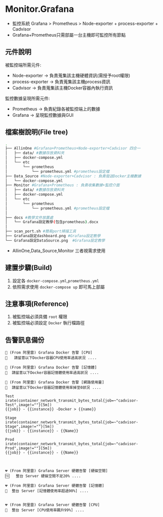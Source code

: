 
# Monitor.Grafana
* 監控系統 Grafana > Prometheus > Node-exporter + process-exporter + Cadvisor
* Grafana+Prometheus只需部屬一台主機即可監控所有節點

## 元件說明
被監控端所需元件:
* Node-exporter → 負責蒐集該主機硬體資訊(需授予root權限)
* process-exporter → 負責蒐集該主機process資訊
* Cadvisor → 負責蒐集該主機Docker容器內執行資訊

監控數據呈現所需元件:
* Prometheus → 負責紀錄各被監控端上的數據
* Grafana → 呈現監控數據與GUI


## 檔案樹說明(File tree)
```bash
.
├── AllinOne #Grafana+Prometheus+Node-exporter+Cadvisor 四合一
│   ├── data/ #數據存放資料夾
│   ├── docker-compose.yml
│   └── etc
│       └── prometheus
│           └── prometheus.yml #prometheus設定檔
├── Data_Source #Node-exporter+Cadvisor : 負責發送Docker主機數據
│   └── docker-compose.yml
├── Monitor #Grafana+Prometheus : 負責收集數據+監控介面
│   ├── data/ #數據存放資料夾
│   ├── docker-compose.yml
│   └── etc
│       └── prometheus
│           └── prometheus.yml #prometheus設定檔
│ 
├── docs #教學文件放置處
│   └── Grafana設定教學(包含prometheus).docx
│ 
├── scan_port.sh #簡易port掃描工具
├── Grafana設定dashboard.png #Grafana設定教學
└── Grafana設定DataSource.png  #Grafana設定教學
```
* AllinOne,Data_Source,Monitor 三者視需求使用


## 建置步驟(Build)
1. 設定各 ``docker-compose.yml``,``prometheus.yml``
2. 依照需求使用 ``docker-compose up`` 即可馬上部屬

## 注意事項(Reference)
1. 被監控端必須具備 ``root`` 權限
2. 被監控端必須設定 ``Docker`` 執行檔路徑



## 告警訊息備份
```
🐳 (From 阿里雲) Grafana Docker 告警 [CPU]
🧮   請留意以下Docker容器CPU使用率過高狀況 ....

🐳 (From 阿里雲) Grafana Docker 告警 [記憶體]
🚨  請留意以下Docker容器記憶體使用率過高狀況 ....

🐳 (From 阿里雲) Grafana Docker 告警 [網路使用量]
📡  請留意以下Docker容器記憶體使用率掉至0狀況 ....

Test
irate(container_network_transmit_bytes_total{job=~"cadvisor-Test",image!=""}[5m])
{{job}} - {{instance}} -Docker > {{name}}

Stage
irate(container_network_transmit_bytes_total{job=~"cadvisor-Stage",image!=""}[5m])
{{job}} - {{instance}} - {{Name}}

Prod
irate(container_network_transmit_bytes_total{job=~"cadvisor-Prod",image!=""}[5m])
{{job}} - {{instance}} - {{Name}}



💔 (From 阿里雲) Grafana Server 硬體告警 [硬碟空間]
🆓   整台 Server 硬碟空間不足20% ....

💔 (From 阿里雲) Grafana Server 硬體告警 [記憶體]
🚨  整台 Server [記憶體使用率超過90%] ....


💔 (From 阿里雲) Grafana Server 硬體告警 [CPU]
🧮  整台 Server [CPU使用率飆升99%] ....
```

